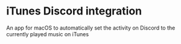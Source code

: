 # iTunes Discord integration
An app for macOS to automatically set the activity on Discord to the currently played music on iTunes

